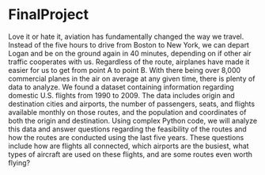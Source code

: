 # FinalProject
Love it or hate it, aviation has fundamentally changed the way we travel. Instead of the five hours to drive from Boston to New York, we can depart Logan and be on the ground again in 40 minutes, depending on if other air traffic cooperates with us. Regardless of the route, airplanes have made it easier for us to get from point A to point B. With there being over 8,000 commercial planes in the air on average at any given time, there is plenty of data to analyze.
We found a dataset containing information regarding domestic U.S. flights from 1990 to 2009. The data includes origin and destination cities and airports, the number of passengers, seats, and flights available monthly on those routes, and the population and coordinates of both the origin and destination. Using complex Python code, we will analyze this data and answer questions regarding the feasibility of the routes and how the routes are conducted using the last five years. These questions include how are flights all connected, which airports are the busiest, what types of aircraft are used on these flights, and are some routes even worth flying?

